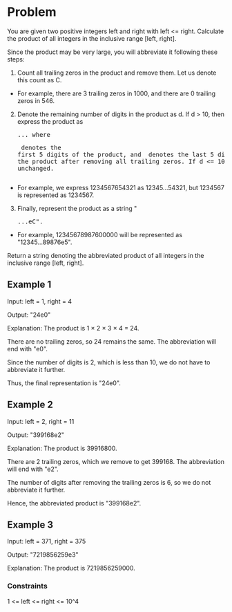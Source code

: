 # Problem

You are given two positive integers left and right with left <= right. Calculate the product of all integers in the inclusive range [left, right].

Since the product may be very large, you will abbreviate it following these steps:

1. Count all trailing zeros in the product and remove them. Let us denote this count as C.
- For example, there are 3 trailing zeros in 1000, and there are 0 trailing zeros in 546.

2. Denote the remaining number of digits in the product as d. If d > 10, then express the product as <pre>...<suf> where <pre> denotes the first 5 digits of the product, and <suf> denotes the last 5 digits of the product after removing all trailing zeros. If d <= 10, we keep it unchanged.
- For example, we express 1234567654321 as 12345...54321, but 1234567 is represented as 1234567.

3. Finally, represent the product as a string "<pre>...<suf>eC".
- For example, 12345678987600000 will be represented as "12345...89876e5".

Return a string denoting the abbreviated product of all integers in the inclusive range [left, right].

## Example 1

Input: left = 1, right = 4

Output: "24e0"

Explanation: The product is 1 × 2 × 3 × 4 = 24.

There are no trailing zeros, so 24 remains the same. The abbreviation will end with "e0".

Since the number of digits is 2, which is less than 10, we do not have to abbreviate it further.

Thus, the final representation is "24e0".

## Example 2

Input: left = 2, right = 11

Output: "399168e2"

Explanation: The product is 39916800.

There are 2 trailing zeros, which we remove to get 399168. The abbreviation will end with "e2".

The number of digits after removing the trailing zeros is 6, so we do not abbreviate it further.

Hence, the abbreviated product is "399168e2".

## Example 3

Input: left = 371, right = 375

Output: "7219856259e3"

Explanation: The product is 7219856259000.
 
### Constraints

1 <= left <= right <= 10^4

